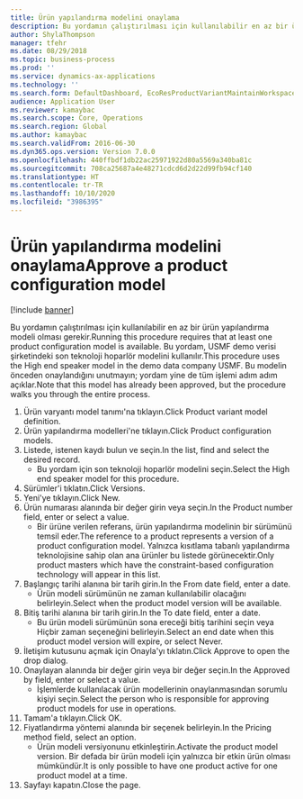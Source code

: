 ```yaml
---
title: Ürün yapılandırma modelini onaylama
description: Bu yordamın çalıştırılması için kullanılabilir en az bir ürün yapılandırma modeli olması gerekir.
author: ShylaThompson
manager: tfehr
ms.date: 08/29/2018
ms.topic: business-process
ms.prod: ''
ms.service: dynamics-ax-applications
ms.technology: ''
ms.search.form: DefaultDashboard, EcoResProductVariantMaintainWorkspace, PCProductConfigurationModelListPage, PCProductModelVersion, PCApproveProductModelVersion, HcmWorkerLookUp
audience: Application User
ms.reviewer: kamaybac
ms.search.scope: Core, Operations
ms.search.region: Global
ms.author: kamaybac
ms.search.validFrom: 2016-06-30
ms.dyn365.ops.version: Version 7.0.0
ms.openlocfilehash: 440ffbdf1db22ac25971922d80a5569a340ba81c
ms.sourcegitcommit: 708ca25687a4e48271cdcd6d2d22d99fb94cf140
ms.translationtype: HT
ms.contentlocale: tr-TR
ms.lasthandoff: 10/10/2020
ms.locfileid: "3986395"
---
```

# <a name="approve-a-product-configuration-model"></a><span data-ttu-id="67d0a-103">Ürün yapılandırma modelini onaylama</span><span class="sxs-lookup"><span data-stu-id="67d0a-103">Approve a product configuration model</span></span>

[!include [banner](../../includes/banner.md)]

<span data-ttu-id="67d0a-104">Bu yordamın çalıştırılması için kullanılabilir en az bir ürün yapılandırma modeli olması gerekir.</span><span class="sxs-lookup"><span data-stu-id="67d0a-104">Running this procedure requires that at least one product configuration model is available.</span></span> <span data-ttu-id="67d0a-105">Bu yordam, USMF demo verisi şirketindeki son teknoloji hoparlör modelini kullanılır.</span><span class="sxs-lookup"><span data-stu-id="67d0a-105">This procedure uses the High end speaker model in the demo data company USMF.</span></span> <span data-ttu-id="67d0a-106">Bu modelin önceden onaylandığını unutmayın; yordam yine de tüm işlemi adım adım açıklar.</span><span class="sxs-lookup"><span data-stu-id="67d0a-106">Note that this model has already been approved, but the procedure walks you through the entire process.</span></span>

1. <span data-ttu-id="67d0a-107">Ürün varyantı model tanımı'na tıklayın.</span><span class="sxs-lookup"><span data-stu-id="67d0a-107">Click Product variant model definition.</span></span>
2. <span data-ttu-id="67d0a-108">Ürün yapılandırma modelleri'ne tıklayın.</span><span class="sxs-lookup"><span data-stu-id="67d0a-108">Click Product configuration models.</span></span>
3. <span data-ttu-id="67d0a-109">Listede, istenen kaydı bulun ve seçin.</span><span class="sxs-lookup"><span data-stu-id="67d0a-109">In the list, find and select the desired record.</span></span>
    * <span data-ttu-id="67d0a-110">Bu yordam için son teknoloji hoparlör modelini seçin.</span><span class="sxs-lookup"><span data-stu-id="67d0a-110">Select the High end speaker model for this procedure.</span></span>  
4. <span data-ttu-id="67d0a-111">Sürümler'i tıklatın.</span><span class="sxs-lookup"><span data-stu-id="67d0a-111">Click Versions.</span></span>
5. <span data-ttu-id="67d0a-112">Yeni'ye tıklayın.</span><span class="sxs-lookup"><span data-stu-id="67d0a-112">Click New.</span></span>
6. <span data-ttu-id="67d0a-113">Ürün numarası alanında bir değer girin veya seçin.</span><span class="sxs-lookup"><span data-stu-id="67d0a-113">In the Product number field, enter or select a value.</span></span>
    * <span data-ttu-id="67d0a-114">Bir ürüne verilen referans, ürün yapılandırma modelinin bir sürümünü temsil eder.</span><span class="sxs-lookup"><span data-stu-id="67d0a-114">The reference to a product represents a version of a product configuration model.</span></span> <span data-ttu-id="67d0a-115">Yalnızca kısıtlama tabanlı yapılandırma teknolojisine sahip olan ana ürünler bu listede görünecektir.</span><span class="sxs-lookup"><span data-stu-id="67d0a-115">Only product masters which have the constraint-based configuration technology will appear in this list.</span></span>  
7. <span data-ttu-id="67d0a-116">Başlangıç tarihi alanına bir tarih girin.</span><span class="sxs-lookup"><span data-stu-id="67d0a-116">In the From date field, enter a date.</span></span>
    * <span data-ttu-id="67d0a-117">Ürün modeli sürümünün ne zaman kullanılabilir olacağını belirleyin.</span><span class="sxs-lookup"><span data-stu-id="67d0a-117">Select when the product model version will be available.</span></span>  
8. <span data-ttu-id="67d0a-118">Bitiş tarihi alanına bir tarih girin.</span><span class="sxs-lookup"><span data-stu-id="67d0a-118">In the To date field, enter a date.</span></span>
    * <span data-ttu-id="67d0a-119">Bu ürün modeli sürümünün sona ereceği bitiş tarihini seçin veya Hiçbir zaman seçeneğini belirleyin.</span><span class="sxs-lookup"><span data-stu-id="67d0a-119">Select an end date when this product model version will expire, or select Never.</span></span>  
9. <span data-ttu-id="67d0a-120">İletişim kutusunu açmak için Onayla'yı tıklatın.</span><span class="sxs-lookup"><span data-stu-id="67d0a-120">Click Approve to open the drop dialog.</span></span>
10. <span data-ttu-id="67d0a-121">Onaylayan alanında bir değer girin veya bir değer seçin.</span><span class="sxs-lookup"><span data-stu-id="67d0a-121">In the Approved by field, enter or select a value.</span></span>
    * <span data-ttu-id="67d0a-122">İşlemlerde kullanılacak ürün modellerinin onaylanmasından sorumlu kişiyi seçin.</span><span class="sxs-lookup"><span data-stu-id="67d0a-122">Select the person who is responsible for approving product models for use in operations.</span></span>  
11. <span data-ttu-id="67d0a-123">Tamam'a tıklayın.</span><span class="sxs-lookup"><span data-stu-id="67d0a-123">Click OK.</span></span>
12. <span data-ttu-id="67d0a-124">Fiyatlandırma yöntemi alanında bir seçenek belirleyin.</span><span class="sxs-lookup"><span data-stu-id="67d0a-124">In the Pricing method field, select an option.</span></span>
    * <span data-ttu-id="67d0a-125">Ürün modeli versiyonunu etkinleştirin.</span><span class="sxs-lookup"><span data-stu-id="67d0a-125">Activate the product model version.</span></span> <span data-ttu-id="67d0a-126">Bir defada bir ürün modeli için yalnızca bir etkin ürün olması mümkündür.</span><span class="sxs-lookup"><span data-stu-id="67d0a-126">It is only possible to have one product active for one product model at a time.</span></span>  
13. <span data-ttu-id="67d0a-127">Sayfayı kapatın.</span><span class="sxs-lookup"><span data-stu-id="67d0a-127">Close the page.</span></span>


